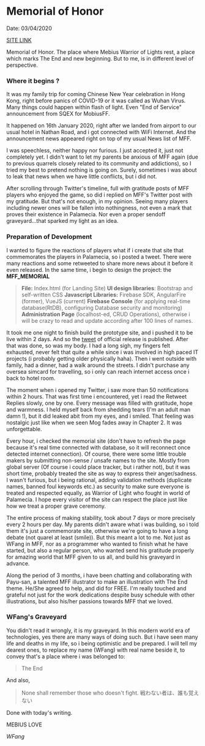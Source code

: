 # Memorial of Honor
Date: 03/04/2020

[SITE LINK](https://whitefang3456.github.io/MFF_MEMORIAL)

Memorial of Honor. The place where Mebius Warrior of Lights rest, a place which marks The End and new beginning. But to me, is in different level of perspective.

### Where it begins ?

It was my family trip for coming Chinese New Year celebration in Hong Kong, right before panics of COVID-19 or it was called as Wuhan Virus. Many things could happen within flash of light. Even "End of Service" announcement from SQEX for MobiusFF.  

It happened on 16th January 2020, right after we landed from airport to our usual hotel in Nathan Road, and i got connected with WiFi Internet. And the announcement news appeared right on top of my usual News list of MFF. 

I was speechless, neither happy nor furious. I just accepted it, just not completely yet. I didn't want to let my parents be anxious of MFF again (due to previous quarrels closely related to its community and addictions), so I tried my best to pretend nothing is going on. Surely, sometimes i was about to leak that news when we have little conflicts, but i did not. 

After scrolling through Twitter's timeline, full with gratitude posts of MFF players who enjoyed the game, so did i replied on MFF's Twitter post with my gratitude. But that's not enough, in my opinion. Seeing many players including newer ones will be fallen into nothingness, not even a mark that proves their existence in Palamecia. Nor even a proper sendoff graveyard...that sparked my light as an idea.

### Preparation of Development

I wanted to figure the reactions of players what if i create that site that commemorates the players in Palamecia, so i posted a tweet. There were many reactions and some retweeted to share more news about it before it even released. In the same time, i begin to design the project: the **MFF_MEMORIAL**

> **File:** Index.html (for Landing Site)
> **UI design libraries**: Bootstrap and self-written CSS
> **Javascript Libraries:** Firebase SDK, AngularFire (former), VueJS (current) 
> **Firebase Console** (for applying real-time database(RtDB), configuring Database security and monitoring)
> **Administration Page** (localhost-ed, CRUD Operations), otherwise i will be crazy to read and update according after 100 lines of names.

It took me one night to finish build the prototype site, and i pushed it to be live within 2 days. And so the [tweet](https://twitter.com/wfang3456/status/1218104559723134977) of official release is published. After that was done, so was my body. I had a long sigh, my fingers felt exhausted, never felt that quite a while since i was involved in high paced IT projects (i probably getting older physically haha). Then i went outside with family, had a dinner, had a walk around the streets. I didn't purchase any oversea simcard for travelling, so i only can reach internet access once i back to hotel room. 
 
 The moment when i opened my Twitter, i saw more than 50 notifications within 2 hours. That was first time i encountered, yet i read the Retweet Replies slowly, one by one. Every message was filled with gratitude, hope and warmness. I held myself back from shedding tears (I'm an adult man damn !), but it did leaked abit from my eyes, and i smiled. That feeling was nostalgic just like when we seen Mog fades away in Chapter 2. It was unforgettable. 

Every hour, i checked the memorial site (don't have to refresh the page because it's real time connected with database, so it will reconnect once detected internet connection). Of course, there were some little trouble makers by submitting non-sense / unsafe names to the site. Mostly from global server (Of course i could place tracker, but i rather not), but it was short time, probably treated the site as way to express their anger/sadness. I wasn't furious, but i being rational, adding validation methods (duplicate names, banned foul keywords etc.) as security to make sure everyone is treated and respected equally, as Warrior of Light who fought in world of Palamecia.  I hope every visitor of the site can respect the place just like how we treat a proper grave ceremony.

The entire process of making stability, took about 7 days or more precisely every 2 hours per day. My parents didn't aware what i was building, so i told them it's just a commemorate site, otherwise we're going to have a long debate (not quarel at least (smile)). But this meant a lot to me. Not just as WFang in MFF, nor as a programmer who wanted to finish what he have started, but also a regular person, who wanted send his gratitude properly for amazing world that MFF given to us all, and build his graveyard in advance.

Along the period of 3 months, i have been chatting and collaborating with Payu-san, a talented MFF illustrator to make an illustration with The End theme. He/She agreed to help, and did for FREE. I'm really touched and grateful not just for the work dedications despite busy schedule with other illustrations, but also his/her passions towards MFF that we loved.

### WFang's Graveyard

You didn't read it wrongly, it is my graveyard. In this modern world era of technologies, yes there are many ways of doing such. But i have seen many life and deaths in my life, so i being optimistic and be prepared. I will tell my dearest ones,  to replace my name (WFang) with real name beside it, to convey that's a place where i was belonged to: 

> The End

 And also,

> None shall remember those who doesn't fight. 戦わない者は、誰も覚えない

Done with today's writing.

MEBIUS LOVE

*WFang*

 





